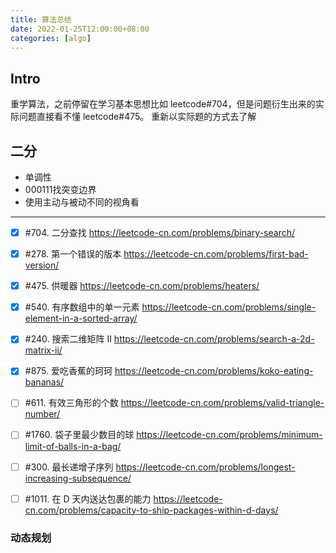```yaml
---
title: 算法总结
date: 2022-01-25T12:00:00+08:00
categories: [algo]
---
```


## Intro

重学算法，之前停留在学习基本思想比如 leetcode#704，但是问题衍生出来的实际问题直接看不懂 leetcode#475。
重新以实际题的方式去了解

## 二分

- 单调性
- 000111找突变边界
- 使用主动与被动不同的视角看

---

- [x] #704. 二分查找 https://leetcode-cn.com/problems/binary-search/
- [x] #278. 第一个错误的版本 https://leetcode-cn.com/problems/first-bad-version/

- [x] #475. 供暖器 https://leetcode-cn.com/problems/heaters/
- [x] #540. 有序数组中的单一元素 https://leetcode-cn.com/problems/single-element-in-a-sorted-array/

- [x] #240. 搜索二维矩阵 II https://leetcode-cn.com/problems/search-a-2d-matrix-ii/
- [x] #875. 爱吃香蕉的珂珂 https://leetcode-cn.com/problems/koko-eating-bananas/

- [ ] #611. 有效三角形的个数 https://leetcode-cn.com/problems/valid-triangle-number/
- [ ] #1760. 袋子里最少数目的球 https://leetcode-cn.com/problems/minimum-limit-of-balls-in-a-bag/

- [ ] #300. 最长递增子序列 https://leetcode-cn.com/problems/longest-increasing-subsequence/
- [ ] #1011. 在 D 天内送达包裹的能力 https://leetcode-cn.com/problems/capacity-to-ship-packages-within-d-days/

### 动态规划
